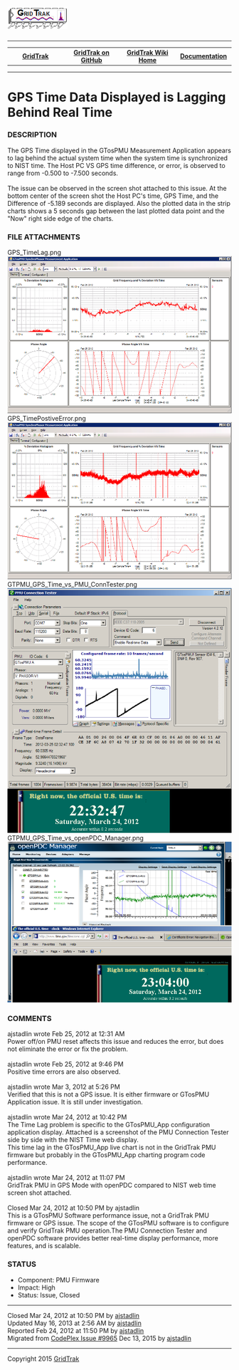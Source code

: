 <html lang="en">
<body>
<!--HtmlToGmd.Body-->
<div id="NavigationMenu">
<h1><a href="https://github.com/ajstadlin/GridTrak/blob/master/Documentation/wiki/GridTrak_Home.md">
<img src="https://github.com/ajstadlin/GridTrak/blob/master/Documentation/wiki/GridTrak_Logo.png" alt="Open Source SynchroPhasor PMU" /></a></h1>
<hr />
<table style="width: 100%; border-collapse: collapse; border: 0px solid gray;">
<tr>
<td style="width: 25%; text-align:center;"><b><a href="http://www.gridtrak.com">GridTrak</a></b></td>
<td style="width: 25%; text-align:center;"><b><a href="https://github.com/ajstadlin/GridTrak">GridTrak on GitHub</a></b></td>
<td style="width: 25%; text-align:center;"><b><a href="https://github.com/ajstadlin/GridTrak/blob/master/Documentation/wiki/GridTrak_Home.md">GridTrak Wiki Home</a></b></td>
<td style="width: 25%; text-align:center;"><b><a href="https://github.com/ajstadlin/GridTrak/blob/master/Documentation/wiki/GridTrak_Documentation_Home.md">Documentation</a></b></td>
</tr>
</table>
</div>
<hr />
<!--/HtmlToGmd.Body-->
<div class="WikiContent">
<h1>GPS Time Data Displayed is Lagging Behind Real Time</h1>
<h3>DESCRIPTION</h3>
The GPS Time displayed in the GTosPMU Measurement Application appears to lag behind the actual system time when the system time is synchronized to NIST time. The Host PC VS GPS time difference, or error, is observed to range from -0.500 to -7.500 seconds.<br />
&nbsp;<br />
The issue can be observed in the screen shot attached to this issue. At the bottom center of the screen shot the Host PC's time, GPS Time, and the Difference of -5.189 seconds are displayed. Also the plotted data in the strip charts shows a 5 seconds gap between the last plotted data point and the "Now" right side edge of the charts.
<h3>FILE ATTACHMENTS</h3>
GPS_TimeLag.png<br />
<img src="https://github.com/ajstadlin/GridTrak/blob/master/Documentation/wiki/issues/GPS_TimeLag.png" alt="GPS_TimeLag.png" /><br />
GPS_TimePostiveError.png<br />
<img src="https://github.com/ajstadlin/GridTrak/blob/master/Documentation/wiki/issues/GPS_TimePostiveError.png" alt="GPS_TimePostiveError.png" /><br />
GTPMU_GPS_Time_vs_PMU_ConnTester.png<br />
<img src="https://github.com/ajstadlin/GridTrak/blob/master/Documentation/wiki/issues/GTPMU_GPS_Time_vs_PMU_ConnTester.png" alt="GTPMU_GPS_Time_vs_PMU_ConnTester.png" /><br />
GTPMU_GPS_Time_vs_openPDC_Manager.png<br />
<img src="https://github.com/ajstadlin/GridTrak/blob/master/Documentation/wiki/issues/GTPMU_GPS_Time_vs_openPDC_Manager.png" alt="GTPMU_GPS_Time_vs_openPDC_Manager.png" />
<h3>COMMENTS</h3>
ajstadlin wrote Feb 25, 2012 at 12:31 AM <br />
Power off/on PMU reset affects this issue and reduces the error, but does not eliminate the error or fix the problem.<br />
&nbsp;<br />
ajstadlin wrote Feb 25, 2012 at 9:46 PM <br />
Positive time errors are also observed.<br />
&nbsp;<br />
ajstadlin wrote Mar 3, 2012 at 5:26 PM <br />
Verified that this is not a GPS issue. It is either firmware or GTosPMU Application issue. It is still under investigation.<br />
&nbsp;<br />
ajstadlin wrote Mar 24, 2012 at 10:42 PM <br />
The Time Lag problem is specific to the GTosPMU_App configuration application display. Attached is a screenshot of the PMU Connection Tester side by side with the NIST Time web display.<br />
This time lag in the GTosPMU_App live chart is not in the GridTrak PMU firmware but probably in the GTosPMU_App charting program code performance.<br />
&nbsp;<br />
ajstadlin wrote Mar 24, 2012 at 11:07 PM <br />
GridTrak PMU in GPS Mode with openPDC compared to NIST web time screen shot attached.<br />
&nbsp;<br />
Closed Mar 24, 2012 at 10:50 PM by ajstadlin</b><br />
This is a GTosPMU Software performance issue, not a GridTrak PMU firmware or GPS issue. The scope of the GTosPMU software is to configure and verify GridTrak PMU operation.The PMU Connection Tester and openPDC software provides better real-time display performance, more features, and is scalable.
<h3>STATUS</h3>
<ul>
<li>Component:  PMU Firmware</li>
<li>Impact:  High</li>
<li>Status:  Issue, Closed</li>
</ul>
</div>
<hr />
<div class="footer">
Closed  Mar 24, 2012 at 10:50 PM by <a href="https://github.com/ajstadlin/GridTrak/blob/master/Documentation/wiki/Contributors/ajstadlin.md">ajstadlin</a><br />
Updated  May 16, 2013 at 2:56 AM by <a href="https://github.com/ajstadlin/GridTrak/blob/master/Documentation/wiki/Contributors/ajstadlin.md">ajstadlin</a><br />
Reported  Feb 24, 2012 at 11:50 PM by <a href="https://github.com/ajstadlin/GridTrak/blob/master/Documentation/wiki/Contributors/ajstadlin.md">ajstadlin</a><br />
<!--HtmlToGmd.Migration-->Migrated from <a href="http://gridtrak.codeplex.com/workitem/9965">CodePlex Issue #9965</a> Dec 13, 2015 by <a href="https://github.com/ajstadlin/GridTrak/blob/master/Documentation/wiki/Contributors/ajstadlin.md">ajstadlin</a><!--/HtmlToGmd.Migration-->
</div>
<!--HtmlToGmd.Foot-->
<div id="copyright">
<hr />
Copyright 2015 <a href="http://www.gridtrak.com">GridTrak</a>
</div>
<!--/HtmlToGmd.Foot-->
</body>
</html>

